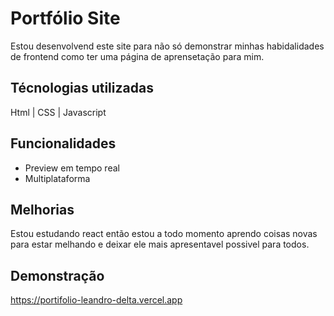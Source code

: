 
# Portfólio  Site

Estou desenvolvend este site para não só demonstrar minhas habidalidades de frontend como ter uma página de aprensetação para mim.



## Técnologias utilizadas

Html | CSS | Javascript


## Funcionalidades


- Preview em tempo real
- Multiplataforma



## Melhorias

Estou estudando react então estou a todo momento aprendo coisas novas para estar melhando e deixar ele mais apresentavel possivel para todos.


## Demonstração

https://portifolio-leandro-delta.vercel.app

